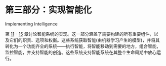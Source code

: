 # 第三部分：实现智能化

Implementing Intelligence

第 [11](https://doi.org/10.1007/978-1-4842-3366-5_11) - [15](https://doi.org/10.1007/978-1-4842-3366-5_15) 章讨论智能系统的实现。这一部分涵盖了需要构建的所有重要组件，以及它们的职责、选项和权衡。这些系统获取智能(由机器学习产生的模型)，并将其转化为一个功能齐全的系统——执行智能，将智能移动到需要的地方，组合智能，监控智能，并支持智能的创造。这些系统支持智能系统在其整个生命周期中放心运行。